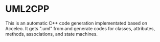 UML2CPP
=======

This is an automatic C++ code generation implementated based on Acceleo. It gets ".uml" from and generate codes for classes, attributes, methods, associations, and state machines. 
